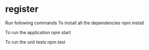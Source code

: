 # register

Run following commands
To install all the dependencies 
npm install

To run the application
npm start

To run the unit tests
npm test

